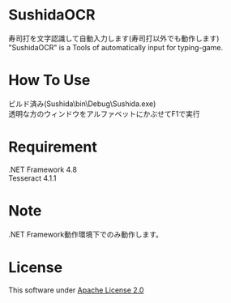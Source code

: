 # SushidaOCR
寿司打を文字認識して自動入力します(寿司打以外でも動作します)</br>
"SushidaOCR" is a Tools of automatically input for typing-game.

# How To Use
ビルド済み(Sushida\bin\Debug\Sushida.exe)</br>
透明な方のウィンドウをアルファベットにかぶせてF1で実行

# Requirement
.NET Framework 4.8</br>
Tesseract 4.1.1

# Note
.NET Framework動作環境下でのみ動作します。

# License
This software under [Apache License 2.0](http://www.apache.org/licenses/LICENSE-2.0)
